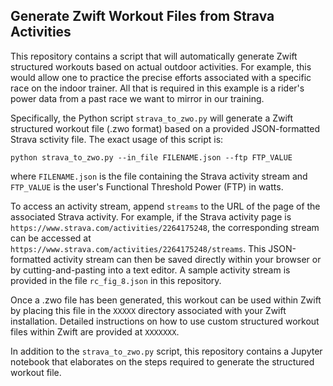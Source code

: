 ## Generate Zwift Workout Files from Strava Activities

This repository contains a script that will automatically generate Zwift structured workouts based on actual outdoor activities. For example, this would allow one to practice the precise efforts associated with a specific race on the indoor trainer. All that is required in this example is a rider's power data from a past race we want to mirror in our training.

Specifically, the Python script `strava_to_zwo.py` will generate a Zwift structured workout file (.zwo format) based on a provided JSON-formatted Strava sctivity file. The exact usage of this script is:

`python strava_to_zwo.py --in_file FILENAME.json --ftp FTP_VALUE`

where `FILENAME.json` is the file containing the Strava activity stream and `FTP_VALUE` is the user's Functional Threshold Power (FTP) in watts.

To access an activity stream, append `streams` to the URL of the page of the associated Strava activity. For example, if the Strava activity page is `https://www.strava.com/activities/2264175248`, the corresponding stream can be accessed at `https://www.strava.com/activities/2264175248/streams`. This JSON-formatted activity stream can then be saved directly within your browser or by cutting-and-pasting into a text editor. A sample activity stream is provided in the file `rc_fig_8.json` in this repository.

Once a .zwo file has been generated, this workout can be used within Zwift by placing this file in the `XXXXX` directory associated with your Zwift installation. Detailed instructions on how to use custom structured workout files within Zwift are provided at `XXXXXXX`. 

In addition to the `strava_to_zwo.py` script, this repository contains a Jupyter notebook that elaborates on the steps required to generate the structured workout file.
